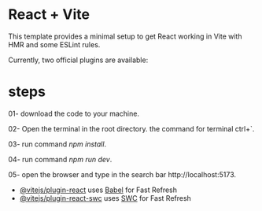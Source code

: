 # React + Vite

This template provides a minimal setup to get React working in Vite with HMR and some ESLint rules.

Currently, two official plugins are available:
# **steps** 

01- download the code to your machine.

02- Open the terminal in the root directory. the command for terminal ctrl+`.

03- run command *npm install*.

04- run command *npm run dev*.

05- open the browser and type in the search bar http://localhost:5173.



- [@vitejs/plugin-react](https://github.com/vitejs/vite-plugin-react/blob/main/packages/plugin-react/README.md) uses [Babel](https://babeljs.io/) for Fast Refresh
- [@vitejs/plugin-react-swc](https://github.com/vitejs/vite-plugin-react-swc) uses [SWC](https://swc.rs/) for Fast Refresh
